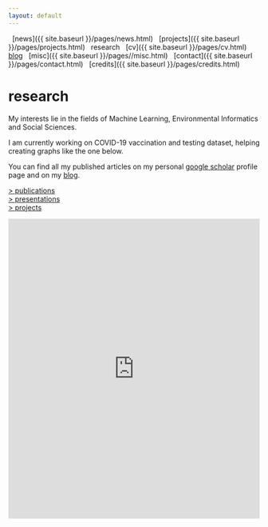 ```yaml
---
layout: default
---
```


<a href="{{ site.baseurl }}/index.html" class="back2"><i class="fa fa-home" aria-hidden="true"></i></a> &nbsp; 
[news]({{ site.baseurl }}/pages/news.html) &nbsp; [projects]({{ site.baseurl }}/pages/projects.html) &nbsp; research &nbsp;
[cv]({{ site.baseurl }}/pages/cv.html) &nbsp; [blog](https://medium.com/@lucasrg) &nbsp; [misc]({{ site.baseurl }}/pages//misc.html) &nbsp;
[contact]({{ site.baseurl }}/pages/contact.html) &nbsp; [credits]({{ site.baseurl }}/pages/credits.html)<br/>
# research

My interests lie in the fields of Machine Learning, Environmental Informatics and Social Sciences. <br/>

I am currently working on COVID-19 vaccination and testing dataset, helping creating graphs like the one below.

You can find all my published articles on my personal 
[google scholar](https://scholar.google.es/citations?user=5KPcE6QAAAAJ&hl=en) profile page and on my [blog](https://medium.com/@lucasrg).


[> publications](publications) <br/>
[> presentations](presentations) <br/>
[> projects](projects) <br/>

<iframe src="https://ourworldindata.org/grapher/covid-vaccination-doses-per-capita?tab=map&time=2021-05-27&country=Low+income~High+income~Upper+middle+income~Lower+middle+income" loading="lazy" style="width: 100%; height: 600px; border: 0px none;"></iframe>

